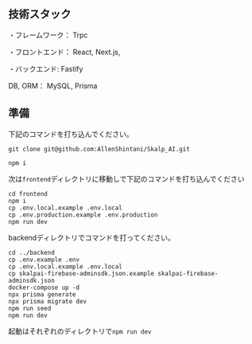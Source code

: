 ## 技術スタック

・フレームワーク： Trpc


・フロントエンド： React, Next.js, 


・バックエンド: Fastify


DB, ORM： MySQL, Prisma


## 準備
下記のコマンドを打ち込んでください。


`git clone git@github.com:AllenShintani/Skalp_AI.git`


`npm i`

次は`frontend`ディレクトリに移動しで下記のコマンドを打ち込んでください
```
cd frontend
npm i
cp .env.local.example .env.local
cp .env.production.example .env.production
npm run dev
```

backendディレクトリでコマンドを打ってください。
```
cd ../backend
cp .env.example .env
cp .env.local.example .env.local
cp skalpai-firebase-adminsdk.json.example skalpai-firebase-adminsdk.json
docker-compose up -d
npx prisma generate
npx prisma migrate dev
npm run seed
npm run dev
```

起動はそれぞれのディレクトリで`npm run dev`

